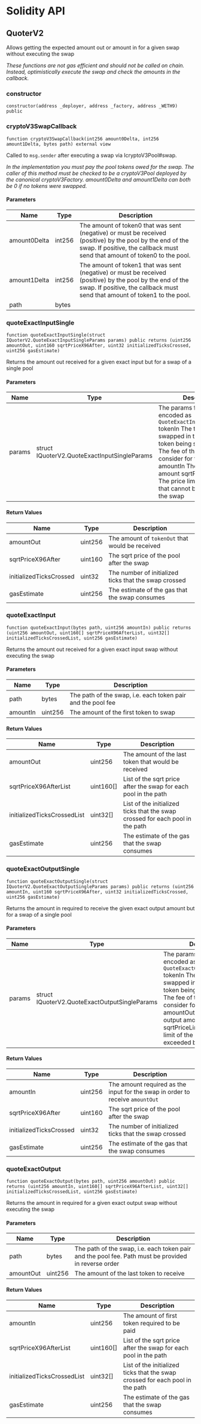 # Solidity API

## QuoterV2

Allows getting the expected amount out or amount in for a given swap without executing the swap

_These functions are not gas efficient and should _not_ be called on chain. Instead, optimistically execute
the swap and check the amounts in the callback._

### constructor

```solidity
constructor(address _deployer, address _factory, address _WETH9) public
```

### cryptoV3SwapCallback

```solidity
function cryptoV3SwapCallback(int256 amount0Delta, int256 amount1Delta, bytes path) external view
```

Called to `msg.sender` after executing a swap via IcryptoV3Pool#swap.

_In the implementation you must pay the pool tokens owed for the swap.
The caller of this method must be checked to be a cryptoV3Pool deployed by the canonical cryptoV3Factory.
amount0Delta and amount1Delta can both be 0 if no tokens were swapped._

#### Parameters

| Name | Type | Description |
| ---- | ---- | ----------- |
| amount0Delta | int256 | The amount of token0 that was sent (negative) or must be received (positive) by the pool by the end of the swap. If positive, the callback must send that amount of token0 to the pool. |
| amount1Delta | int256 | The amount of token1 that was sent (negative) or must be received (positive) by the pool by the end of the swap. If positive, the callback must send that amount of token1 to the pool. |
| path | bytes |  |

### quoteExactInputSingle

```solidity
function quoteExactInputSingle(struct IQuoterV2.QuoteExactInputSingleParams params) public returns (uint256 amountOut, uint160 sqrtPriceX96After, uint32 initializedTicksCrossed, uint256 gasEstimate)
```

Returns the amount out received for a given exact input but for a swap of a single pool

#### Parameters

| Name | Type | Description |
| ---- | ---- | ----------- |
| params | struct IQuoterV2.QuoteExactInputSingleParams | The params for the quote, encoded as `QuoteExactInputSingleParams` tokenIn The token being swapped in tokenOut The token being swapped out fee The fee of the token pool to consider for the pair amountIn The desired input amount sqrtPriceLimitX96 The price limit of the pool that cannot be exceeded by the swap |

#### Return Values

| Name | Type | Description |
| ---- | ---- | ----------- |
| amountOut | uint256 | The amount of `tokenOut` that would be received |
| sqrtPriceX96After | uint160 | The sqrt price of the pool after the swap |
| initializedTicksCrossed | uint32 | The number of initialized ticks that the swap crossed |
| gasEstimate | uint256 | The estimate of the gas that the swap consumes |

### quoteExactInput

```solidity
function quoteExactInput(bytes path, uint256 amountIn) public returns (uint256 amountOut, uint160[] sqrtPriceX96AfterList, uint32[] initializedTicksCrossedList, uint256 gasEstimate)
```

Returns the amount out received for a given exact input swap without executing the swap

#### Parameters

| Name | Type | Description |
| ---- | ---- | ----------- |
| path | bytes | The path of the swap, i.e. each token pair and the pool fee |
| amountIn | uint256 | The amount of the first token to swap |

#### Return Values

| Name | Type | Description |
| ---- | ---- | ----------- |
| amountOut | uint256 | The amount of the last token that would be received |
| sqrtPriceX96AfterList | uint160[] | List of the sqrt price after the swap for each pool in the path |
| initializedTicksCrossedList | uint32[] | List of the initialized ticks that the swap crossed for each pool in the path |
| gasEstimate | uint256 | The estimate of the gas that the swap consumes |

### quoteExactOutputSingle

```solidity
function quoteExactOutputSingle(struct IQuoterV2.QuoteExactOutputSingleParams params) public returns (uint256 amountIn, uint160 sqrtPriceX96After, uint32 initializedTicksCrossed, uint256 gasEstimate)
```

Returns the amount in required to receive the given exact output amount but for a swap of a single pool

#### Parameters

| Name | Type | Description |
| ---- | ---- | ----------- |
| params | struct IQuoterV2.QuoteExactOutputSingleParams | The params for the quote, encoded as `QuoteExactOutputSingleParams` tokenIn The token being swapped in tokenOut The token being swapped out fee The fee of the token pool to consider for the pair amountOut The desired output amount sqrtPriceLimitX96 The price limit of the pool that cannot be exceeded by the swap |

#### Return Values

| Name | Type | Description |
| ---- | ---- | ----------- |
| amountIn | uint256 | The amount required as the input for the swap in order to receive `amountOut` |
| sqrtPriceX96After | uint160 | The sqrt price of the pool after the swap |
| initializedTicksCrossed | uint32 | The number of initialized ticks that the swap crossed |
| gasEstimate | uint256 | The estimate of the gas that the swap consumes |

### quoteExactOutput

```solidity
function quoteExactOutput(bytes path, uint256 amountOut) public returns (uint256 amountIn, uint160[] sqrtPriceX96AfterList, uint32[] initializedTicksCrossedList, uint256 gasEstimate)
```

Returns the amount in required for a given exact output swap without executing the swap

#### Parameters

| Name | Type | Description |
| ---- | ---- | ----------- |
| path | bytes | The path of the swap, i.e. each token pair and the pool fee. Path must be provided in reverse order |
| amountOut | uint256 | The amount of the last token to receive |

#### Return Values

| Name | Type | Description |
| ---- | ---- | ----------- |
| amountIn | uint256 | The amount of first token required to be paid |
| sqrtPriceX96AfterList | uint160[] | List of the sqrt price after the swap for each pool in the path |
| initializedTicksCrossedList | uint32[] | List of the initialized ticks that the swap crossed for each pool in the path |
| gasEstimate | uint256 | The estimate of the gas that the swap consumes |

